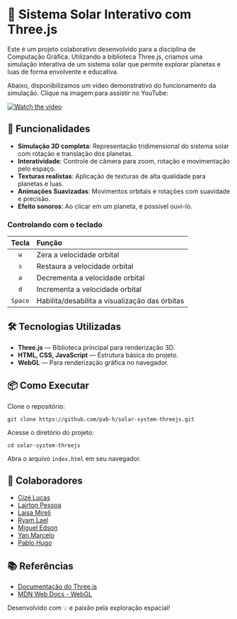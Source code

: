 # 🌌 Sistema Solar Interativo com Three.js

Este é um projeto colaborativo desenvolvido para a disciplina de Computação Gráfica. Utilizando a biblioteca Three.js, criamos uma simulação interativa de um sistema solar que permite explorar planetas e luas de forma envolvente e educativa.

Abaixo, disponibilizamos um vídeo demonstrativo do funcionamento da simulação.
Clique na imagem para assistir no YouTube:

[![Watch the video](https://img.youtube.com/vi/HCcUAfFijG0/0.jpg)](https://www.youtube.com/watch?v=HCcUAfFijG0)

## 🚀 Funcionalidades

- **Simulação 3D completa**: Representação tridimensional do sistema solar com rotação e translação dos planetas.
- **Interatividade**: Controle de câmera para zoom, rotação e movimentação pelo espaço.
- **Texturas realistas**: Aplicação de texturas de alta qualidade para planetas e luas.
- **Animações Suavizadas**: Movimentos orbitais e rotações com suavidade e precisão.
- **Efeito sonoros**: Ao clicar em um planeta, é possível ouvi-lo.

### Controlando com o teclado

| Tecla   | Função |
| :-----: | :------ |
| `w`     | Zera a velocidade orbital |
| `s`     | Restaura a velocidade orbital |
| `a`     | Decrementa a velocidade orbital |
| `d`     | Incrementa a velocidade orbital |
| `Space` | Habilita/desabilita a visualização das órbitas |

## 🛠️ Tecnologias Utilizadas

- **Three.js** — Biblioteca principal para renderização 3D.
- **HTML, CSS, JavaScript** — Estrutura básica do projeto.
- **WebGL** — Para renderização gráfica no navegador.

## 📦 Como Executar

Clone o repositório:

`git clone https://github.com/pab-h/solar-system-threejs.git`

Acesse o diretório do projeto:

`cd solar-system-threejs`

Abra o arquivo `index.html` em seu navegador.

## 👥 Colaboradores

- [Cizé Lucas](https://github.com/CizeLucas)
- [Lairton Pessoa](https://github.com/LairtonPessoa)
- [Laisa Mireli](https://github.com/LaisaMireli)
- [Ryam Lael](https://github.com/RyamLael)
- [Miguel Edson](https://github.com/Miguel-Edson)
- [Yan Marcelo](https://github.com/YanMarcelo)
- [Pablo Hugo](https://github.com/pab-h)

## 📚 Referências

- [Documentação do Three.js](https://threejs.org/docs/)
- [MDN Web Docs - WebGL](https://developer.mozilla.org/en-US/docs/Web/API/WebGL_API)

Desenvolvido com 💡 e paixão pela exploração espacial!
